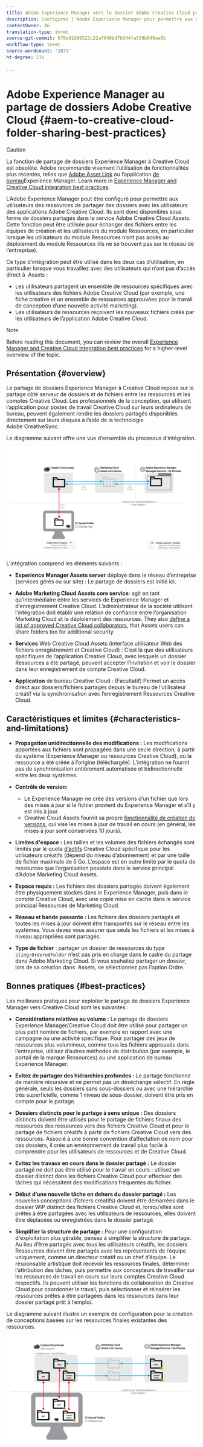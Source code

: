 ```yaml
---
title: Adobe Experience Manager vers le dossier Adobe Creative Cloud pour le partage des bonnes pratiques
description: Configurez l’Adobe Experience Manager pour permettre aux utilisateurs des ressources Experience Manager d’échanger des dossiers avec les utilisateurs Adobe Creative Cloud (CC).
contentOwner: AG
translation-type: tm+mt
source-git-commit: 678e91699523c22a7048bd7b344fa539b849ae8b
workflow-type: tm+mt
source-wordcount: '1079'
ht-degree: 21%

---
```



# Adobe Experience Manager au partage de dossiers Adobe Creative Cloud {#aem-to-creative-cloud-folder-sharing-best-practices}

>[!CAUTION]
>
>La fonction de partage de dossiers Experience Manager à Creative Cloud est obsolète. Adobe recommande vivement l’utilisation de fonctionnalités plus récentes, telles que [Adobe Asset Link](https://helpx.adobe.com/fr/enterprise/using/adobe-asset-link.html) ou l’application [de bureau](https://helpx.adobe.com/fr/experience-manager/desktop-app/aem-desktop-app.html)Experience Manager. Learn more in [Experience Manager and Creative Cloud integration best practices](/help/assets/aem-cc-integration-best-practices.md).

L’Adobe Experience Manager peut être configuré pour permettre aux utilisateurs des ressources de partager des dossiers avec les utilisateurs des applications Adobe Creative Cloud. Ils sont donc disponibles sous forme de dossiers partagés dans le service Adobe Creative Cloud Assets. Cette fonction peut être utilisée pour échanger des fichiers entre les équipes de création et les utilisateurs du module Ressources, en particulier lorsque les utilisateurs du module Ressources n’ont pas accès au déploiement du module Ressources (ils ne se trouvent pas sur le réseau de l’entreprise).

Ce type d’intégration peut être utilisé dans les deux cas d’utilisation, en particulier lorsque vous travaillez avec des utilisateurs qui n’ont pas d’accès direct à  Assets :

* Les utilisateurs partagent un ensemble de ressources spécifiques avec les utilisateurs des fichiers Adobe Creative Cloud (par exemple, une fiche créative et un ensemble de ressources approuvées pour le travail de conception d’une nouvelle activité marketing).
* Les utilisateurs de ressources reçoivent les nouveaux fichiers créés par les utilisateurs de l’application Adobe Creative Cloud.

>[!NOTE]
>
>Before reading this document, you can review the overall [Experience Manager and Creative Cloud integration best practices](/help/assets/aem-cc-integration-best-practices.md) for a higher-level overview of the topic.

## Présentation {#overview}

Le partage de dossiers Experience Manager à Creative Cloud repose sur le partage côté serveur de dossiers et de fichiers entre les ressources et les comptes Creative Cloud. Les professionnels de la conception, qui utilisent l’application pour postes de travail Creative Cloud sur leurs ordinateurs de bureau, peuvent également rendre les dossiers partagés disponibles directement sur leurs disques à l’aide de la technologie Adobe CreativeSync.

Le diagramme suivant offre une vue d’ensemble du processus d’intégration.

![chlimage_1-179](assets/chlimage_1-406.png)

L’intégration comprend les éléments suivants :

* **Experience Manager Assets server** déployé dans le réseau d’entreprise (services gérés ou sur site) : Le partage de dossiers est initié ici.
* **Adobe Marketing Cloud Assets core service**: agit en tant qu’intermédiaire entre les services de Experience Manager et d’enregistrement Creative Cloud. L’administrateur de la société utilisant l’intégration doit établir une relation de confiance entre l’organisation Marketing Cloud et le déploiement des ressources. They also [define a list of approved Creative Cloud collaborators](https://docs.adobe.com/content/help/en/core-services/interface/assets/t-admin-add-cc-user.html), that Assets users can share folders too for additional security.

* **Services** Web Creative Cloud Assets (interface utilisateur Web des fichiers enregistrement et Creative Cloud) : C’est là que des utilisateurs spécifiques de l’application Creative Cloud, avec lesquels un dossier Ressources a été partagé, peuvent accepter l’invitation et voir le dossier dans leur enregistrement de compte Creative Cloud.
* **Application** de bureau Creative Cloud : (Facultatif) Permet un accès direct aux dossiers/fichiers partagés depuis le bureau de l’utilisateur créatif via la synchronisation avec l’enregistrement Ressources Creative Cloud.

## Caractéristiques et limites {#characteristics-and-limitations}

* **Propagation unidirectionnelle des modifications :** Les modifications apportées aux fichiers sont propagées dans une seule direction, à partir du système (Experience Manager ou ressources Creative Cloud), où la ressource a été créée à l’origine (téléchargée). L’intégration ne fournit pas de synchronisation entièrement automatisée et bidirectionnelle entre les deux systèmes.
* **Contrôle de version:**

   * Le Experience Manager ne crée des versions d’un fichier que lors des mises à jour si le fichier provient du Experience Manager et s’il y est mis à jour.
   * Creative Cloud Assets fournit sa propre [fonctionnalité de création de versions](https://helpx.adobe.com/fr/creative-cloud/help/versioning-faq.html), qui vise les mises à jour de travail en cours (en général, les mises à jour sont conservées 10 jours).

* **Limites d&#39;espace :** Les tailles et les volumes des fichiers échangés sont limités par le quota [d’actifs](https://helpx.adobe.com/creative-cloud/kb/file-storage-quota.html) Creative Cloud spécifique pour les utilisateurs créatifs (dépend du niveau d’abonnement) et par une taille de fichier maximale de 5 Go. L’espace est en outre limité par le quota de ressources que l’organisation possède dans le service principal d’Adobe Marketing Cloud Assets.

* **Espace requis :** Les fichiers des dossiers partagés doivent également être physiquement stockés dans le Experience Manager, puis dans le compte Creative Cloud, avec une copie mise en cache dans le service principal Ressources de Marketing Cloud.
* **Réseau et bande passante :** Les fichiers des dossiers partagés et toutes les mises à jour doivent être transportés sur le réseau entre les systèmes. Vous devez vous assurer que seuls les fichiers et les mises à niveau appropriées sont partagés.
* **Type de fichier** : partager un dossier de ressources du type `sling:OrderedFolder` n’est pas pris en charge dans le cadre du partage dans Adobe Marketing Cloud. Si vous souhaitez partager un dossier, lors de sa création dans  Assets, ne sélectionnez pas l’option Ordre.

## Bonnes pratiques {#best-practices}

Les meilleures pratiques pour exploiter le partage de dossiers Experience Manager vers Creative Cloud sont les suivantes :

* **Considérations relatives au volume :** Le partage de dossiers Experience Manager/Creative Cloud doit être utilisé pour partager un plus petit nombre de fichiers, par exemple en rapport avec une campagne ou une activité spécifique. Pour partager des jeux de ressources plus volumineux, comme tous les fichiers approuvés dans l’entreprise, utilisez d’autres méthodes de distribution (par exemple, le portail de la marque Ressources) ou une application de bureau Experience Manager.

* **Evitez de partager des hiérarchies profondes :** Le partage fonctionne de manière récursive et ne permet pas un déséchange sélectif. En règle générale, seuls les dossiers sans sous-dossiers ou avec une hiérarchie très superficielle, comme 1 niveau de sous-dossier, doivent être pris en compte pour le partage.
* **Dossiers distincts pour le partage à sens unique :** Des dossiers distincts doivent être utilisés pour le partage de fichiers finaux des ressources des ressources vers des fichiers Creative Cloud et pour le partage de fichiers créatifs à partir de fichiers Creative Cloud vers des ressources. Associé à une bonne convention d’affectation de nom pour ces dossiers, il crée un environnement de travail plus facile à comprendre pour les utilisateurs de ressources et de Creative Cloud.
* **Evitez les travaux en cours dans le dossier partagé :** Le dossier partagé ne doit pas être utilisé pour le travail en cours : utilisez un dossier distinct dans les fichiers Creative Cloud pour effectuer des tâches qui nécessitent des modifications fréquentes du fichier.
* **Début d’une nouvelle tâche en dehors du dossier partagé :** Les nouvelles conceptions (fichiers créatifs) doivent être démarrées dans le dossier WIP distinct des fichiers Creative Cloud et, lorsqu’elles sont prêtes à être partagées avec les utilisateurs de ressources, elles doivent être déplacées ou enregistrées dans le dossier partagé.
* **Simplifier la structure de partage :** Pour une configuration d&#39;exploitation plus gérable, pensez à simplifier la structure de partage. Au lieu d’être partagés avec tous les utilisateurs créatifs, les dossiers Ressources doivent être partagés avec les représentants de l’équipe uniquement, comme un directeur créatif ou un chef d’équipe. Le responsable artistique doit recevoir les ressources finales, déterminer l’attribution des tâches, puis permettre aux concepteurs de travailler sur les ressources de travail en cours sur leurs comptes Creative Cloud respectifs. Ils peuvent utiliser les fonctions de collaboration de Creative Cloud pour coordonner le travail, puis sélectionner et réinsérer les ressources prêtes à être partagées dans les ressources dans leur dossier partagé prêt à l’emploi.

Le diagramme suivant illustre un exemple de configuration pour la création de conceptions basées sur les ressources finales existantes des ressources.

![chlimage_1-180](assets/chlimage_1-407.png)
